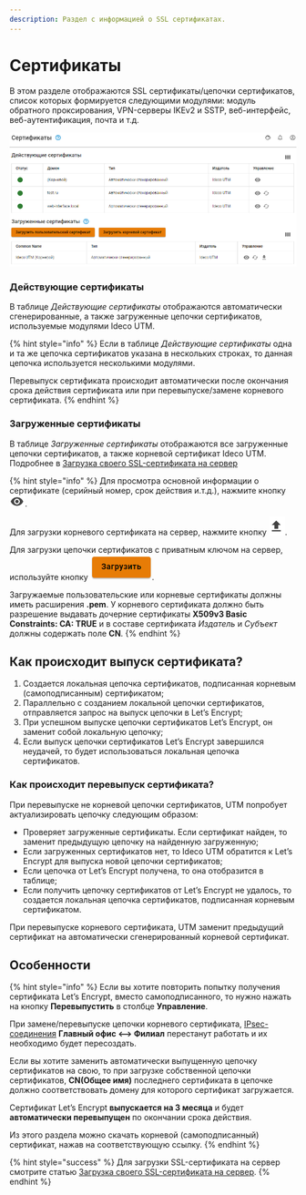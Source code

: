 ```yaml
---
description: Раздел с информацией о SSL сертификатах.
---
```


# Сертификаты

В этом разделе отображаются SSL сертификаты/цепочки сертификатов, список которых формируется следующими модулями: модуль обратного проксирования, VPN-серверы IKEv2 и SSTP, веб-интерфейс, веб-аутентификация, почта и т.д.

![](../../../.gitbook/assets/certificates.png)

### Действующие сертификаты

В таблице _Действующие сертификаты_ отображаются автоматически сгенерированные, а также загруженные цепочки сертификатов, используемые модулями Ideco UTM.

{% hint style="info" %}
Если в таблице _Действующие сертификаты_ одна и та же цепочка сертификатов указана в нескольких строках, то данная цепочка используется несколькими модулями.

Перевыпуск сертификата происходит автоматически после окончания срока действия сертификата или при перевыпуске/замене корневого сертификата.
{% endhint %}

### Загруженные сертификаты

В таблице _Загруженные сертификаты_ отображаются все загруженные цепочки сертификатов, а также корневой сертификат Ideco UTM. Подробнее в [Загрузка своего SSL-сертификата на сервер](upload-ssl-certificate-to-server.md)

{% hint style="info" %}
Для просмотра основной информации о сертификате (серийный номер, срок действия и.т.д.), нажмите кнопку ![](../../../.gitbook/assets/eye-icon.png).

Для загрузки корневого сертификата на сервер, нажмите кнопку ![](../../../.gitbook/assets/icon-upload.png).

Для загрузки цепочки сертификатов с приватным ключом на сервер, используйте кнопку ![](../../../.gitbook/assets/icon-zagrutit.png).

Загружаемые пользовательские или корневые сертификаты должны иметь расширения **.pem**.
У корневого сертификата должно быть разрешение выдавать дочерние сертификаты **X509v3 Basic Constraints: CA: TRUE** и в составе сертификата *Издатель* и *Субъект* должны содержать поле **CN**.
{% endhint %}

## Как происходит выпуск сертификата?

1. Создается локальная цепочка сертификатов, подписанная корневым (самоподписанным) сертификатом;
2. Параллельно с созданием локальной цепочки сертификатов, отправляется запрос на выпуск цепочки в Let’s Encrypt;
3. При успешном выпуске цепочки сертификатов Let’s Encrypt, он заменит собой локальную цепочку;
4. Если выпуск цепочки сертификатов Let’s Encrypt завершился неудачей, то будет использоваться локальная цепочка сертификатов.

### Как происходит перевыпуск сертификата?

При перевыпуске не корневой цепочки сертификатов, UTM попробует актуализировать цепочку следующим образом:

* Проверяет загруженные сертификаты. Если сертификат найден, то заменит предыдущую цепочку на найденную загруженную;
* Если загруженных сертификатов нет, то Ideco UTM обратится к Let’s Encrypt для выпуска новой цепочки сертификатов;
* Если цепочка от Let’s Encrypt получена, то она отобразится в таблице;
* Если получить цепочку сертификатов от Let’s Encrypt не удалось, то создается локальная цепочка сертификатов, подписанная корневым сертификатом.

При перевыпуске корневого сертификата, UTM заменит предыдущий сертификат на автоматически сгенерированный корневой сертификат.

## Особенности

{% hint style="info" %}
Если вы хотите повторить попытку получения сертификата Let’s Encrypt, вместо самоподписанного, то нужно нажать на кнопку **Перевыпустить** в столбце **Управление**.

При замене/перевыпуске цепочки корневого сертификата, [IPsec-соединения](../ipsec/branch-office-and-main-office.md) **Главный офис <–> Филиал** перестанут работать и их необходимо будет пересоздать.

Если вы хотите заменить автоматически выпущенную цепочку сертификатов на свою, то при загрузке собственной цепочки сертификатов, **CN(Общее имя)** последнего сертификата в цепочке должно соответствовать домену для которого сертификат загружается.

Сертификат Let’s Encrypt **выпускается на 3 месяца** и будет **автоматически перевыпущен** по окончании срока действия.

Из этого раздела можно скачать корневой (самоподписанный) сертификат, нажав на соответствующую ссылку.
{% endhint %}

{% hint style="success" %}
Для загрузки SSL-сертификата на сервер смотрите статью [Загрузка своего SSL-сертификата на сервер](upload-ssl-certificate-to-server.md).
{% endhint %}

